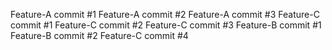 Feature-A commit #1
Feature-A commit #2
Feature-A commit #3
Feature-C commit #1
Feature-C commit #2
Feature-C commit #3
Feature-B commit #1
Feature-B commit #2
Feature-C commit #4